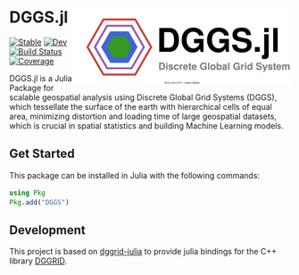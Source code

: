 # DGGS.jl <img src="logo.drawio.svg" align="right" height="138" />

[![Stable](https://img.shields.io/badge/docs-stable-blue.svg)](https://danlooo.github.io/DGGS.jl/stable/)
[![Dev](https://img.shields.io/badge/docs-dev-blue.svg)](https://danlooo.github.io/DGGS.jl/dev/)
[![Build Status](https://github.com/danlooo/DGGS.jl/actions/workflows/CI.yml/badge.svg?branch=main)](https://github.com/danlooo/DGGS.jl/actions/workflows/CI.yml?query=branch%3Amain)
[![Coverage](https://codecov.io/gh/danlooo/DGGS.jl/branch/main/graph/badge.svg)](https://codecov.io/gh/danlooo/DGGS.jl)

DGGS.jl is a Julia Package for scalable geospatial analysis using Discrete Global Grid Systems (DGGS), which tessellate the surface of the earth with hierarchical cells of equal area, minimizing distortion and loading time of large geospatial datasets, which is crucial in spatial statistics and building Machine Learning models.

## Get Started

This package can be installed in Julia with the following commands:

```Julia
using Pkg
Pkg.add("DGGS")
```

## Development

This project is based on [dggrid-julia](https://github.com/danlooo/dggrid-julia) to provide julia bindings for the C++ library [DGGRID](https://github.com/sahrk/DGGRID).
